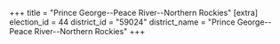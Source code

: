 +++
title = "Prince George--Peace River--Northern Rockies"
[extra]
election_id = 44
district_id = "59024"
district_name = "Prince George--Peace River--Northern Rockies"
+++

